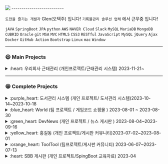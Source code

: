 
<img src="https://capsule-render.vercel.app/api?type=waving&color=auto&height=200&section=header&text=HelloI'mGlen&fontSize=90" />
--------------------------

 `도전을 즐기는 개발자`   Glen(오택주) 입니다!    `기록물관리 솔루션 업체` 에서 근무중 입니다!  
 
 `jAVA` `SpringBoot` `JPA` `python`  `AWS` `NAVER Cloud` `Slack` `MySQL` `MariaDB` `MongoDB` `CUBRID` `Oracle` `git` `MSA` `MVC` `HTML5` `CSS3` `RESTful` `JavaScript` `MySQL` `jQuery` `Ajax` `Docker` `GitHub Action` `Bootstrap` `Linux` `mac` `Window`

--------------------------

### :smile: Main Projects

<details>
<summary> :heart: 우리회사 근태관리 (개인프로젝트/근태관리 시스템) 2023-11-21~ </summary>

<!-- summary  -->

##  우리회사 근태관리 

사내 근태관리 시스템 입니다.

사용자 , 관리자 로 나뉘며 

지정된 ip 로 로그인 한 사용자는 출/퇴근 처리 및 휴가신청/관리 가 가능합니다 

관리자는  휴가승인, 사용지추가, 직원별 근태 확인 이 가능합니다 

🔗 배포 url : 

 🔗 깃헙 : https://github.com/ohtj6644/attendanceSystem

 🔗 기술서 : 

  `jAVA` `SpringBoot` `RESTful` `JPA` `AWS` `MongoDB`  `MVC` `HTML5` `CSS3` `jQuery` `Ajax` `Docker` `JavaScript` `GitHub Action` `bootstrap`
</details>

--------------------------

### :grin: Complete Projects 



<details>
<summary> :purple_heart: 도서관리 시스템 (개인 프로젝트/ 도서관리 시스템)2023-10-14~2023-10-18</summary>

<!-- summary  -->

##  도서관리 시스템

회원 , 도서 , 대여 테이블로 이루어진 시스템입니다. 

회원가입 및 로그인기능 / 도서등록 / 도서대여,반납 / 대여기록 확인 이 가능합니다

🔗 **깃헙 :** https://github.com/ohtj6644/bookrent2

🔗 기술서 **:** [https://velog.io/@ohtj6644/Spring-Boot-도서관-관리-시스템-CRUD-CICD-GitHub-Action-배포](https://velog.io/@ohtj6644/Spring-Boot-%EB%8F%84%EC%84%9C%EA%B4%80-%EA%B4%80%EB%A6%AC-%EC%8B%9C%EC%8A%A4%ED%85%9C-CRUD-CICD-GitHub-Action-%EB%B0%B0%ED%8F%AC)

 `jAVA` `SpringBoot` `JPA` `AWS` `MariaDB`  `MVC` `HTML5` `CSS3` `Docker` `GitHub Action`
</details>


<details>
<summary> :blue_heart: World (팀 프로젝트 / 게임코드 쇼핑몰 ) 2023-08-01 ~ 2023-08-30 </summary>

<!-- summary  -->

##  World (팀 프로젝트 / 조장)

PC, 콘솔 게임 코드 판매 쇼핑몰 입니다. 

구매자는 게임 구매 , 리뷰작성 , 문의 가 가능합니다 

관리자는 매출통계확인 / 상품발송 / 일반유저에 대한 권한부여 / 상품 및 게시글 관리  가 가능합니다 

🔗 youtube 발표 : https://youtu.be/mf2Ge_z0mPc

🔗 벨로그포스팅  (초기 기획): [https://velog.io/@ohtj6644/SpringBoot-팀-프로젝트-교육과정-최종프로젝트-기획-World](https://velog.io/@ohtj6644/SpringBoot-%ED%8C%80-%ED%94%84%EB%A1%9C%EC%A0%9D%ED%8A%B8-%EA%B5%90%EC%9C%A1%EA%B3%BC%EC%A0%95-%EC%B5%9C%EC%A2%85%ED%94%84%EB%A1%9C%EC%A0%9D%ED%8A%B8-%EA%B8%B0%ED%9A%8D-World)

🔗 배포 url : [https://www.world.gh5.site](https://www.world.gh5.site/) (서버기간 만료)

🔗 깃헙 : https://github.com/cojar/project_world

🔗 기술서 :[https://velog.io/@ohtj6644/3차-팀프로젝트-WORLD-프로젝트-기술서](https://velog.io/@ohtj6644/3%EC%B0%A8-%ED%8C%80%ED%94%84%EB%A1%9C%EC%A0%9D%ED%8A%B8-WORLD-%ED%94%84%EB%A1%9C%EC%A0%9D%ED%8A%B8-%EA%B8%B0%EC%88%A0%EC%84%9C)

`jAVA` `SpringBoot` `JPA` `NAVER Cloud` `MariaDB`  `MVC` `HTML5` `CSS3` `Docker` `GitHub Action` `JavaScript`  `jQuery`
</details>



<details>
<summary> :green_heart: DevNews (개인 프로젝트 / 뉴스 게시판 ) 2023-08-04~2023-09-16 </summary>

<!-- summary  -->

##  DevNews

개발 관련 뉴스 게시판 페이지 입니다. 
관리자는 뉴스를 등록할 수 있으며 , 사용자는 해당 뉴스를 스크랩하여 리뷰를 달 수 있습니다. 

🔗 프로젝트 기술서 : [https://velog.io/@ohtj6644/프로젝트-기술서-2차-개인프로젝트-DevNews](https://velog.io/@ohtj6644/%ED%94%84%EB%A1%9C%EC%A0%9D%ED%8A%B8-%EA%B8%B0%EC%88%A0%EC%84%9C-2%EC%B0%A8-%EA%B0%9C%EC%9D%B8%ED%94%84%EB%A1%9C%EC%A0%9D%ED%8A%B8-DevNews)

🔗 youtube 발표 : https://youtu.be/BvWby1csCJg

🔗 깃헙 : https://github.com/ohtj6644/devnews.git

🔗 계획서 :[https://velog.io/@ohtj6644/springBoot-프로젝트-DevNews-기획](https://velog.io/@ohtj6644/springBoot-%ED%94%84%EB%A1%9C%EC%A0%9D%ED%8A%B8-DevNews-%EA%B8%B0%ED%9A%8D)

`jAVA` `SpringBoot` `JPA` `NAVER Cloud` `MariaDB`  `MVC` `HTML5` `CSS3` `Docker` `GitHub Action` `JavaScript`  `jQuery`
</details>


<details>
<summary> :yellow_heart: 홍길동 (개인 프로젝트/게시판 커뮤니티)2023-07-02~2023-08-01</summary>

<!-- summary -->

##  홍길동(개인 프로젝트/게시판)

메이플스토리 도적직업 전용 인벤 으로, 도적직업군의 유저들이 정보를 공유할 수 있는 게시판입니다. 

🔗 배포 url  : [http://gildong.ohtj.shop](http://www.ohtj.shop:8080/) (서버기간 만료)

🔗 youtube 발표 : https://youtu.be/FCF4HXQEb_s

🔗 깃헙 : https://github.com/ohtj6644/gildong-project

🔗 기술서 : https://velog.io/@ohtj6644/gildong-프로젝트-기술서
`jAVA` `SpringBoot` `JPA` `NAVER Cloud` `MariaDB`  `MVC` `HTML5` `CSS3` `Docker` `GitHub Action` `JavaScript`  `jQuery`
</details>


<details>
<summary> :orange_heart: ToolTool (팀프로젝트/게시판 커뮤니티) 2023-06-07~2023-07-13 </summary>

<!-- summary  -->

##  ToolTool(팀 프로젝트 / 조원)

**캠핑용품 커뮤니티 플랫폼 게시판**으로, 캠핑용품에 대한 리뷰 와 

캠핑용품 개인장터 로 이루어져 있습니다.
 
🔗 배포 url :https://tooltool.devp.kr/ (서버기간 만료)

🔗 youtube 발표: https://youtu.be/tIPkSyGhpj0

🔗 벨로그포스팅 : [https://velog.io/@ohtj6644/JAVA-SpringBoot-중간2차-프로젝트-캠핑용품-커뮤니티-ToolTool-툴툴](https://velog.io/@ohtj6644/JAVA-SpringBoot-%EC%A4%91%EA%B0%842%EC%B0%A8-%ED%94%84%EB%A1%9C%EC%A0%9D%ED%8A%B8-%EC%BA%A0%ED%95%91%EC%9A%A9%ED%92%88-%EC%BB%A4%EB%AE%A4%EB%8B%88%ED%8B%B0-ToolTool-%ED%88%B4%ED%88%B4)

🔗 깃헙 : https://github.com/Kael0595/ToolTool2

🔗 기술서 : https://velog.io/@ohtj6644/ToolTool-프로젝트-기술서

`jAVA` `SpringBoot` `JPA` `NAVER Cloud` `MariaDB`  `MVC` `HTML5` `CSS3` `Docker` `GitHub Action` `JavaScript`  `jQuery`
</details>

<details>
<summary> :heart: SBB 게시판 (개인 프로젝트/SpingBoot 교육자료) 2023-04 </summary>

<!-- summary  -->

##  SBB (게시판 / 개인프로젝트)

점프 투 스프링부트 서적으로 공부하며 만든 

게시판페이지 입니다.

🔗 배포 url : [http://sbb.ohtj.shop](http://sbb.ohtj.shop:8080/question/list) (서버기간 만료)

 🔗 깃헙 : https://github.com/ohtj6644/sbb-1.git

 🔗 기술서 : https://velog.io/@ohtj6644/sbb-스프링부트-기술서

</details>



<!--
**ohtj6644/ohtj6644** is a ✨ _special_ ✨ repository because its `README.md` (this file) appears on your GitHub profile.

Here are some ideas to get you started:

- 🔭 I’m currently working on ...
- 🌱 I’m currently learning ...
- 👯 I’m looking to collaborate on ...
- 🤔 I’m looking for help with ...
- 💬 Ask me about ...
- 📫 How to reach me: ...
- 😄 Pronouns: ...
- ⚡ Fun fact: ...
-->
